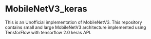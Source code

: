 # MobileNetV3_keras
This is an Unofficial implementation of MobileNetV3. This repository contains small and large MobileNetV3 architecture implemented using TensforFlow with tensorflow 2.0 keras API.
